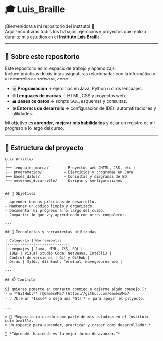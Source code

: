 # 🎓 Luis_Braille

¡Bienvenido/a a mi repositorio del instituto! 🙌  
Aquí encontrarás todos los trabajos, ejercicios y proyectos que realizo durante mis estudios en el **Instituto Luis Braille**.

---

## 📘 Sobre este repositorio

Este repositorio es mi espacio de trabajo y aprendizaje.  
Incluye prácticas de distintas asignaturas relacionadas con la informática y el desarrollo de software, como:

- 💻 **Programación** → ejercicios en Java, Python u otros lenguajes.  
- 🌐 **Lenguajes de marcas** → HTML, CSS y proyectos web.  
- 🗃️ **Bases de datos** → scripts SQL, esquemas y consultas.  
- ⚙️ **Entornos de desarrollo** → configuración de IDEs, automatizaciones y utilidades.

Mi objetivo es **aprender**, **mejorar mis habilidades** y dejar un registro de mi progreso a lo largo del curso.

---

## 🧭 Estructura del proyecto

```plaintext
Luis_Braille/
│
├── lenguajes_marca/       → Proyectos web (HTML, CSS, etc.)
├── programacion/          → Ejercicios y programas en Java
├── bases_datos/           → Consultas y diagramas de BD
└── entornos_desarrollo/   → Scripts y configuraciones
---

## 🚀 Objetivos

- Aprender buenas prácticas de desarrollo.  
- Mantener un código limpio y organizado.  
- Documentar mi progreso a lo largo del curso.  
- Compartir lo que voy aprendiendo con otros compañeros.

---

## 🧠 Tecnologías y herramientas utilizadas

| Categoría | Herramientas |
|------------|---------------|
| Lenguajes | Java, HTML, CSS, SQL |
| IDEs | Visual Studio Code, NetBeans, IntelliJ |
| Control de versiones | Git y GitHub |
| Otras | MySQL, Git Bash, Terminal, Navegadores web |

---

## 📫 Contacto

Si quieres ponerte en contacto conmigo o dejarme algún consejo 💬:  
- ✉️ **GitHub:** [@GamesAM57](https://github.com/GamesAM57)  
- 💡 Abre un *Issue* o deja una *Star* ⭐ para apoyar el proyecto.

---

> 📍 *Repositorio creado como parte de mis estudios en el Instituto Luis Braille.  
> Un espacio para aprender, practicar y crecer como desarrollador.*

🎯 *“Aprender haciendo es la mejor forma de avanzar.”*
